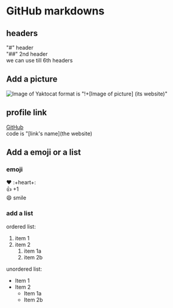 # GitHub markdowns

## headers
"#" header  
"##" 2nd header   
we can use till 6th headers

## Add a picture
![Image of Yaktocat](https://octodex.github.com/images/yaktocat.png)
format is   "!+[Image of picture] (its website)"

## profile link
[GitHub](https:/github.com)  
code is  "[link's name](the website)

## Add a emoji or a list

### emoji 
:heart: :+heart+:  
:+1: +1  
:smile: smile  

### add a list
ordered list:
1. item 1
2. item 2  
   1. item 1a
   2. item 2b  
  
unordered list:
* Item 1
* Item 2
  * Item 1a
  * Item 2b
